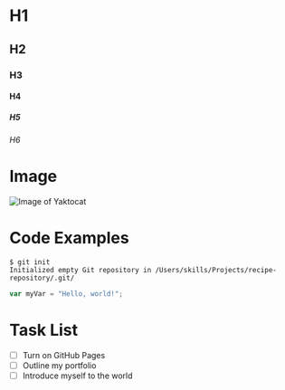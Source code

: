 # H1
## H2
### H3
#### H4
##### H5
###### H6

# Image
![Image of Yaktocat](https://octodex.github.com/images/yaktocat.png)

# Code Examples
```
$ git init
Initialized empty Git repository in /Users/skills/Projects/recipe-repository/.git/
```

``` javascript
var myVar = "Hello, world!";
```

# Task List
- [ ] Turn on GitHub Pages
- [ ] Outline my portfolio
- [ ] Introduce myself to the world
